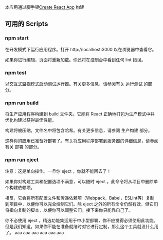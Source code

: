 本应用通过脚手架[Create React App](https://github.com/facebook/create-react-app) 构建
## 可用的 Scripts

### npm start
在开发模式下运行应用程序。打开 http://localhost:3000 以在浏览器中查看它。

如果你进行编辑，页面将重新加载。你还将在控制台中看到任何 lint 错误。

### npm test
以交互式监视模式启动测试运行器。有关更多信息，请参阅有关 运行测试 的部分。

### npm run build
将生产应用程序构建到 build 文件夹。它能将 React 正确地打包为生产模式中并优化构建以获得最佳性能。

构建将被压缩，文件名中将包含哈希。有关更多信息，请参阅 生产构建 部分。

这样你的应用已准备好部署了。有关将应用程序部署到服务器的详细信息，请参阅有关 部署 的部分。

### npm run eject
注意：这是单向操作。一旦你 eject ，你就不能回去了！

如果你对构建工具和配置选项不满意，可以随时 eject 。此命令将从项目中删除单个构建依赖项。

相反，它会将所有配置文件和传递依赖项（Webpack，Babel，ESLint等）复制到项目中，以便你可以完全控制它们。除 eject 之外的所有命令仍然有效，但它们将指向复制的脚本，以便你可以调整它们。接下来你只能靠自己了。

你不必使用 eject 。精选功能集适用于中小型部署，你不应觉得必须使用此功能。但是我们知道，如果你不能在准备就绪时对它进行定制，那么这个工具就没什么用了。
aaa
aaa
aaa
aaa
aaa
aaa
